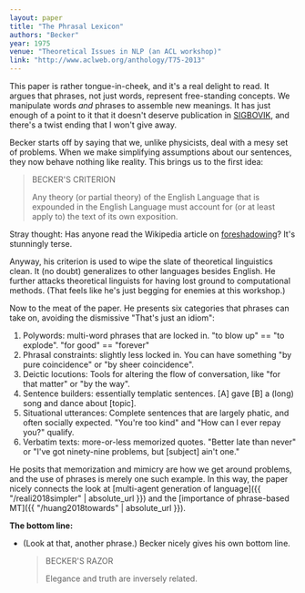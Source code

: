 ```yaml
---
layout: paper
title: "The Phrasal Lexicon"
authors: "Becker"
year: 1975
venue: "Theoretical Issues in NLP (an ACL workshop)"
link: "http://www.aclweb.org/anthology/T75-2013"
---
```


This paper is rather tongue-in-cheek, and it's a real delight to read. It argues that phrases, not just words, represent free-standing concepts. We manipulate words *and* phrases to assemble new meanings. It has just enough of a point to it that it doesn't deserve publication in [SIGBOVIK](http://sigbovik.org), and there's a twist ending that I won't give away.

<!--more-->

Becker starts off by saying that we, unlike physicists, deal with a mesy set of problems. When we make simplifying assumptions about our sentences, they now behave nothing like reality. This brings us to the first idea:

> BECKER'S CRITERION
> 
> Any theory (or partial theory) of the English Language that is expounded in the English Language must account for (or at least apply to) the text of its own exposition.

Stray thought: Has anyone read the Wikipedia article on [foreshadowing](https://en.wikipedia.org/wiki/Foreshadowing)? It's stunningly terse.

Anyway, his criterion is used to wipe the slate of theoretical linguistics clean. It (no doubt) generalizes to other languages besides English. He further attacks theoretical linguists for having lost ground to computational methods. (That feels like he's just begging for enemies at this workshop.)

Now to the meat of the paper. He presents six categories that phrases can take on, avoiding the dismissive "That's just an idiom": 

1. Polywords: multi-word phrases that are locked in. "to blow up" == "to explode". "for good" == "forever"
2. Phrasal constraints: slightly less locked in. You can have something "by pure coincidence" or "by sheer coincidence".
3. Deictic locutions: Tools for altering the flow of conversation, like "for that matter" or "by the way". 
4. Sentence builders: essentially templatic sentences. [A] gave [B] a (long) song and dance about [topic].
5. Situational utterances: Complete sentences that are largely phatic, and often socially expected. "You're too kind" and "How can I ever repay you?" qualify.
6. Verbatim texts: more-or-less memorized quotes. "Better late than never" or "I've got ninety-nine problems, but [subject] ain't one."

He posits that memorization and mimicry are how we get around problems, and the use of phrases is merely one such example. In this way, the paper nicely connects the look at [multi-agent generation of language]({{ "/reali2018simpler" | absolute_url }}) and the [importance of phrase-based MT]({{ "/huang2018towards" | absolute_url }}). 

**The bottom line:**
- (Look at that, another phrase.) Becker nicely gives his own bottom line.
  > BECKER'S RAZOR
  > 
  > Elegance and truth are inversely related.
